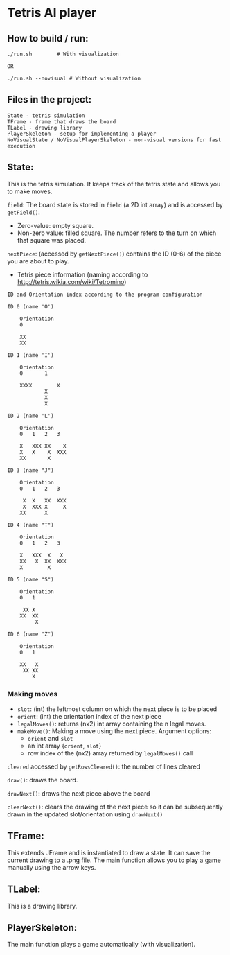 # Tetris AI player

## How to build / run:
```
./run.sh		# With visualization

OR

./run.sh --novisual	# Without visualization
```

## Files in the project:
	State - tetris simulation
	TFrame - frame that draws the board
	TLabel - drawing library
	PlayerSkeleton - setup for implementing a player
	NoVisualState / NoVisualPlayerSkeleton - non-visual versions for fast execution
	
	
## State:
This is the tetris simulation.  It keeps track of the tetris state and allows you to 
make moves.  

`field`: The board state is stored in `field` (a 2D int array) and is accessed by `getField()`.
* Zero-value: empty square.
* Non-zero value: filled square. The number refers to the turn on which that square was placed.  

`nextPiece`: (accessed by `getNextPiece()`) contains the ID (0-6) of the piece you are about to play.
* Tetris piece information (naming according to http://tetris.wikia.com/wiki/Tetromino)
```
ID and Orientation index according to the program configuration

ID 0 (name 'O')

	Orientation
	0

	XX	
	XX

ID 1 (name 'I')

	Orientation
	0		1

	XXXX		X
			X
			X
			X

ID 2 (name 'L')

	Orientation
	0	1	2	3

	X	XXX	XX	  X
	X	X	 X	XXX
	XX		 X

ID 3 (name "J")

	Orientation
	0	1	2	3

	 X	X	XX	XXX
	 X	XXX	X	  X
	XX		X

ID 4 (name "T")

	Orientation
	0	1	2	3

	X	XXX	 X	 X
	XX	 X	XX	XXX
	X		 X

ID 5 (name "S")

	Orientation
	0	1

	 XX	X
	XX	XX
		 X

ID 6 (name "Z")

	Orientation
	0	1

	XX	 X
	 XX	XX
		X
```

### Making moves
* `slot`: (int) the leftmost column on which the next piece is to be placed
* `orient`: (int) the orientation index of the next piece
* `legalMoves()`: returns (nx2) int array containing the n legal moves.
* `makeMove()`: Making a move using the next piece. Argument options:
	* `orient` and `slot`
	* an int array {`orient`, `slot`}
	* row index of the (nx2) array returned by `legalMoves()` call

`cleared` accessed by `getRowsCleared()`: the number of lines cleared

`draw()`: draws the board.

`drawNext()`: draws the next piece above the board

`clearNext()`: clears the drawing of the next piece so it can be subsequently drawn in the updated slot/orientation using `drawNext()`

## TFrame:
This extends JFrame and is instantiated to draw a state.
It can save the current drawing to a .png file.
The main function allows you to play a game manually using the arrow keys.

## TLabel:
This is a drawing library.

## PlayerSkeleton:
The main function plays a game automatically (with visualization).
